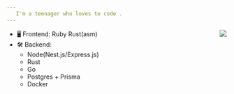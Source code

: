 ```yaml
---
   I'm a teenager who loves to code .
---
```


<a href="https://discord.com/users/712019941867520053">
  <img src="https://lanyard-profile-readme.vercel.app/api/712019941867520053?hideTimestamp=true&idleMessage=Just%20chillin'%20at%20the%20moment..." align="right" />
</a>

- 🖥️ Frontend:
  Ruby 
  Rust(asm)
- 🛠 Backend:
  - Node(Nest.js/Express.js)
  - Rust
  - Go
  - Postgres + Prisma
  - Docker

